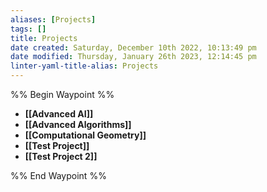 ```yaml
---
aliases: [Projects]
tags: []
title: Projects
date created: Saturday, December 10th 2022, 10:13:49 pm
date modified: Thursday, January 26th 2023, 12:14:45 pm
linter-yaml-title-alias: Projects
---
```


%% Begin Waypoint %%

- **[[Advanced AI]]**
- **[[Advanced Algorithms]]**
- **[[Computational Geometry]]**
- **[[Test Project]]**
- **[[Test Project 2]]**

%% End Waypoint %%
